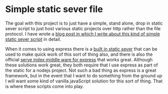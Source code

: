 # Simple static sever file

The goal with this project is to just have a simple, stand alone, drop in static sever script to just host various static projects over http rather than the file protocol. I have wrote a [blog post in which I write about this kind of simple static sever script](https://dustinpfister.github.io/2017/12/04/nodejs-simple-static-sever-file/) in detail.

When it comes to using express there is a [built in static sever](https://dustinpfister.github.io//2018/05/24/express-static/) that can be used to make quick work of this sort of thing also, and there is also the official [serve index middle ware for express](https://dustinpfister.github.io//2021/03/22/express-example-serve-index/) that works great. Although these solutions work great, they both require that I use express as part of the static for a nodejs project. Not such a bad thing as express is a great framework, but in the event that I want to do something from the ground up I will want some kind of vanilla javaScript solution for this sort of thing. That is where these scripts come into play.